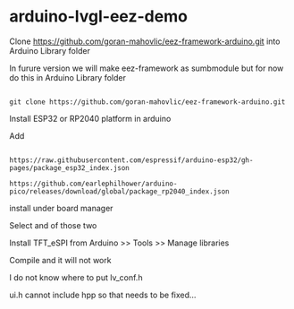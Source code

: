 # arduino-lvgl-eez-demo

Clone https://github.com/goran-mahovlic/eez-framework-arduino.git into Arduino Library folder

In furure version we will make eez-framework as sumbmodule but for now do this in Arduino Library folder

```

git clone https://github.com/goran-mahovlic/eez-framework-arduino.git

```

Install ESP32 or RP2040 platform in arduino

Add

```

https://raw.githubusercontent.com/espressif/arduino-esp32/gh-pages/package_esp32_index.json

https://github.com/earlephilhower/arduino-pico/releases/download/global/package_rp2040_index.json

```

install under board manager

Select and of those two

Install TFT_eSPI from Arduino >> Tools >> Manage libraries

Compile and it will not work

I do not know where to put lv_conf.h

ui.h cannot include hpp so that needs to be fixed...
